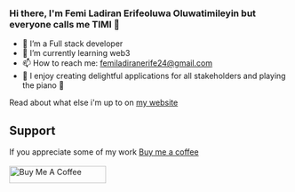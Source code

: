 ### Hi there, I'm Femi Ladiran Erifeoluwa Oluwatimileyin but everyone calls me TIMI 👋


- 💼 I’m a Full stack developer
- 🌱 I’m currently learning web3
- 📫 How to reach me: femiladiranerife24@gmail.com
- 💜 I enjoy creating delightful applications for all stakeholders and playing the piano 🎹 

Read about what else i'm up to on [my website](https://for-timi.github.io/react-portfolio-web/) 

## Support
If you appreciate some of my work [Buy me a coffee](https://www.buymeacoffee.com/timiplayskU) <br><br>
<a href="https://www.buymeacoffee.com/timiplayskU" target="_blank"><img src="https://cdn.buymeacoffee.com/buttons/default-orange.png" alt="Buy Me A Coffee" height="31" width="174"></a>

